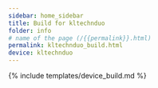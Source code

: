 ```yaml
---
sidebar: home_sidebar
title: Build for kltechnduo
folder: info
# name of the page (/{{permalink}}.html)
permalink: kltechnduo_build.html
device: kltechnduo
---
```

{% include templates/device_build.md %}
